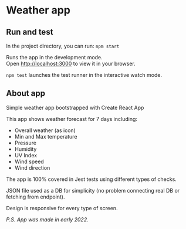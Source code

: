 # Weather app

## Run and test

In the project directory, you can run: `npm start`

Runs the app in the development mode.\
Open [http://localhost:3000](http://localhost:3000) to view it in your browser.

`npm test` launches the test runner in the interactive watch mode.

## About app

Simple weather app bootstrapped with Create React App

This app shows weather forecast for 7 days including:

- Overall weather (as icon)
- Min and Max temperature
- Pressure
- Humidity
- UV Index
- Wind speed
- Wind direction

The app is 100% covered in Jest tests using different types of checks.

JSON file used as a DB for simplicity (no problem connecting real DB or fetching from endpoint).

Design is responsive for every type of screen.

*P.S. App was made in early 2022.*

